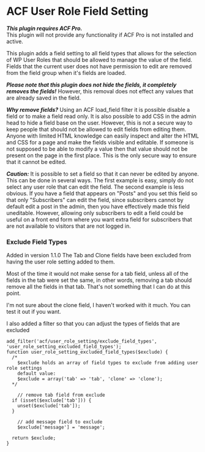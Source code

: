 # ACF User Role Field Setting

***This plugin requires ACF Pro.***  
This plugin will not provide any functionality if ACF Pro is not installed and active.

This plugin adds a field setting to all field types that allows for the selection of WP User Roles
that should be allowed to manage the value of the field. Fields that the current user does not have
permission to edit are removed from the field group when it's fields are loaded.

***Please note that this plugin does not hide the fields, it completely removes the fields!*** However,
this removal does not effect any values that are already saved in the field.

***Why remove fields?*** Using an ACF load_field filter it is possible disable a field or to make a field
read only. It is also possible to add CSS in the admin head to hide a field base on the user. However,
this is not a secure way to keep people that should not be allowed to edit fields from editing them.
Anyone with limited HTML knowledge can easily inspect and alter the HTML and CSS for a page and make
the fields visible and editable. If someone is not supposed to be able to modify a value then that value
should not be present on the page in the first place. This is the only secure way to ensure that it
cannot be edited.

***Caution:*** It is possible to set a field so that it can never be edited by anyone. This can be done
in several ways. The first example is easy, simply do not select any user role that can edit the field.
The second example is less obvious. If you have a field that appears on "Posts" and you set this field
so that only "Subscribers" can edit the field, since subscribers cannot by default edit a post in the
admin, then you have effectively made this field uneditable. However, allowing only subscribers to edit
a field could be useful on a front end form where you want extra field for subscribers that are not
available to visitors that are not logged in.

### Exclude Field Types
Added in version 1.1.0
The Tab and Clone fields have been excluded from having the user role setting added to them. 

Most of the time it would not make sense for a tab field, unless all of the fields in the tab were set 
the same, in other words, removing a tab should remove all the fields in that tab. That's not something 
that I can do at this point.

I'm not sure about the clone field, I haven't worked with it much. You can test it out if you want.

I also added a filter so that you can adjust the types of fields that are excluded
```
add_filter('acf/user_role_setting/exclude_field_types', 'user_role_setting_excluded_field_types');
function user_role_setting_excluded_field_types($exclude) {
  /* 
    $exclude holds an array of field types to exclude from adding user role settings
    default value:
    $exclude = array('tab' => 'tab', 'clone' => 'clone');
  */
	
	// remove tab field from exclude
  if (isset($exclude['tab'])) {
    unset($exclude['tab']);
  }
	
	// add message field to exclude
	$exclude['message'] = 'message';
	
  return $exclude;
}
```